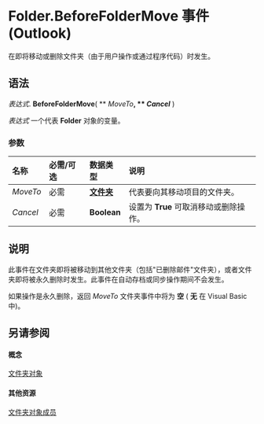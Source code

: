 
# Folder.BeforeFolderMove 事件 (Outlook)

在即将移动或删除文件夹（由于用户操作或通过程序代码）时发生。


## 语法

 _表达式_. **BeforeFolderMove**( ** _MoveTo_**, ** _Cancel_** )

 _表达式_ 一个代表 **Folder** 对象的变量。


### 参数



|**名称**|**必需/可选**|**数据类型**|**说明**|
|:-----|:-----|:-----|:-----|
| _MoveTo_|必需|**[文件夹](3cf6cda8-6d70-666e-2643-9d9c5b9cacfc.md)**|代表要向其移动项目的文件夹。|
| _Cancel_|必需|**Boolean**|设置为 **True** 可取消移动或删除操作。|

## 说明

此事件在文件夹即将被移动到其他文件夹（包括"已删除邮件"文件夹），或者文件夹即将被永久删除时发生。此事件在自动存档或同步操作期间不会发生。

如果操作是永久删除，返回 _MoveTo_ 文件夹事件中将为 **空** ( **无** 在 Visual Basic 中)。


## 另请参阅


#### 概念


[文件夹对象](3cf6cda8-6d70-666e-2643-9d9c5b9cacfc.md)
#### 其他资源


[文件夹对象成员](788acd42-377a-1803-7713-50e45086e2d1.md)